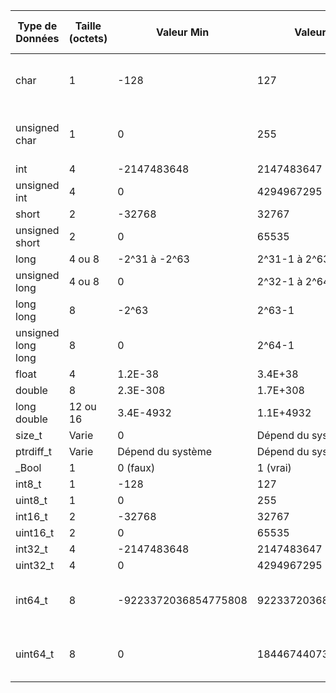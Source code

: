 | Type de Données         | Taille (octets) | Valeur Min                  | Valeur Max                  | Code de Conversion pour printf |
|-------------------------|-----------------|-----------------------------|-----------------------------|--------------------------------|
| char                    | 1               | -128                        | 127                         | %c (caractère), %d (nombre)    |
| unsigned char           | 1               | 0                           | 255                         | %c (caractère), %u (nombre)    |
| int                     | 4               | -2147483648                 | 2147483647                  | %d                             |
| unsigned int            | 4               | 0                           | 4294967295                  | %u                             |
| short                   | 2               | -32768                      | 32767                       | %hd                            |
| unsigned short          | 2               | 0                           | 65535                       | %hu                            |
| long                    | 4 ou 8          | -2^31 à -2^63               | 2^31-1 à 2^63-1             | %ld                            |
| unsigned long           | 4 ou 8          | 0                           | 2^32-1 à 2^64-1             | %lu                            |
| long long               | 8               | -2^63                       | 2^63-1                      | %lld                           |
| unsigned long long      | 8               | 0                           | 2^64-1                      | %llu                           |
| float                   | 4               | 1.2E-38                     | 3.4E+38                     | %f                             |
| double                  | 8               | 2.3E-308                    | 1.7E+308                    | %lf                            |
| long double             | 12 ou 16        | 3.4E-4932                   | 1.1E+4932                   | %Lf                            |
| size_t                  | Varie           | 0                           | Dépend du système           | %zu (C99)                      |
| ptrdiff_t               | Varie           | Dépend du système           | Dépend du système           | %td (C99)                      |
| _Bool                   | 1               | 0 (faux)                    | 1 (vrai)                    | %d                             |
| int8_t                  | 1               | -128                        | 127                         | %d                             |
| uint8_t                 | 1               | 0                           | 255                         | %u                             |
| int16_t                 | 2               | -32768                      | 32767                       | %d                             |
| uint16_t                | 2               | 0                           | 65535                       | %u                             |
| int32_t                 | 4               | -2147483648                 | 2147483647                  | %d                             |
| uint32_t                | 4               | 0                           | 4294967295                  | %u                             |
| int64_t                 | 8               | -9223372036854775808        | 9223372036854775807         | %lld (ou %ld sur certains systèmes) |
| uint64_t                | 8               | 0                           | 18446744073709551615        | %llu (ou %lu sur certains systèmes) |

